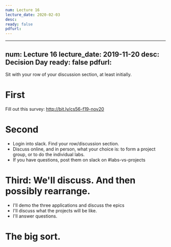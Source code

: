 ```yaml
---
num: Lecture 16
lecture_date: 2020-02-03
desc:
ready: false
pdfurl:
---
```


---
num: Lecture 16
lecture_date: 2019-11-20
desc: Decision Day
ready: false
pdfurl:
---

Sit with your row of your discussion section, at least initially.

# First

Fill out this survey: <http://bit.ly/cs56-f19-nov20>

# Second

* Login into slack.  Find your row/discussion section.
* Discuss online, and in person, what your choice is: to form a project group, or to do the individual
  labs.  
* If you have questions, post them on slack on #labs-vs-projects

# Third: We'll discuss.  And then possibly rearrange.

* I'll demo the three applications and discuss the epics
* I'll discuss what the projects will be like.
* I'll answer questions.

# The big sort.
